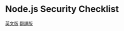 

# Node.js Security Checklist

[英文版](https://blog.risingstack.com/node-js-security-checklist/) [翻譯版](https://segmentfault.com/a/1190000003860400#articleHeader24)